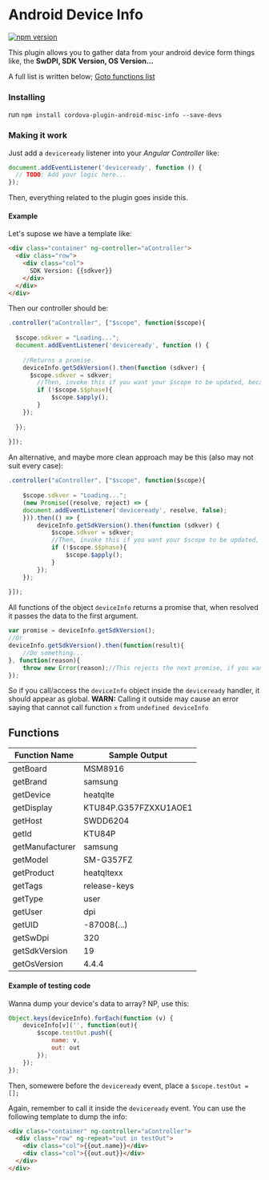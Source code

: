 # Android Device Info

[![npm version](https://badge.fury.io/js/cordova-plugin-android-misc-info.svg)](https://badge.fury.io/js/cordova-plugin-android-misc-info)

This plugin allows you to gather data from your android device form things like, the __SwDPI, SDK Version, OS Version...__

A full list is written below; [Goto functions list](https://github.com/sigmasoldi3r/cordova-plugin-deviceinfo#functions)

### Installing

run `npm install cordova-plugin-android-misc-info --save-devs`

### Making it work

Just add a `deviceready` listener into your *Angular Controller* like:
```Javascript
document.addEventListener('deviceready', function () {
  // TODO: Add your logic here...
});
```
Then, everything related to the plugin goes inside this.

#### Example

Let's supose we have a template like:
```html
<div class="container" ng-controller="aController">
  <div class="row">
    <div class="col">
      SDK Version: {{sdkver}}
    </div>
  </div>
</div>
```
Then our controller should be:
```Javascript
.controller("aController", ["$scope", function($scope){
  
  $scope.sdkver = "Loading...";
  document.addEventListener('deviceready', function () {
    
	//Returns a promise.
    deviceInfo.getSdkVersion().then(function (sdkver) {
      $scope.sdkver = sdkver;
		//Then, invoke this if you want your $scope to be updated, because the event is outside of AngulatJS's context.
		if (!$scope.$$phase){
			$scope.$apply();
		}
    });
	
  });
  
}]);
```
An alternative, and maybe more clean approach may be this (also may not suit every case):
```Javascript
.controller("aController", ["$scope", function($scope){
  
	$scope.sdkver = "Loading...";
	(new Promise((resolve, reject) => {
	document.addEventListener('deviceready', resolve, false);
	})).then(() => {
		deviceInfo.getSdkVersion().then(function (sdkver) {
			$scope.sdkver = sdkver;
			//Then, invoke this if you want your $scope to be updated, because the event is outside of AngulatJS's context.
			if (!$scope.$$phase){
				$scope.$apply();
			}
		});
	});
  
}]);
```

All functions of the object `deviceInfo` returns a promise that, when resolved it passes the data to the first argument.
```Javascript
var promise = deviceInfo.getSdkVersion();
//Or
deviceInfo.getSdkVersion().then(function(result){
	//Do something...
}, function(reason){
	throw new Error(reason);//This rejects the next promise, if you want...
});
```

So if you call/access the `deviceInfo` object inside the `deviceready` handler, it should appear as global.
__WARN:__ Calling it outside may cause an error saying that cannot call function `x` from `undefined deviceInfo`

## Functions

Function Name | Sample Output
---|---
getBoard | MSM8916
getBrand | samsung
getDevice | heatqlte
getDisplay | KTU84P.G357FZXXU1AOE1
getHost | SWDD6204
getId | KTU84P
getManufacturer | samsung
getModel | SM-G357FZ
getProduct | heatqltexx
getTags | release-keys
getType | user
getUser | dpi
getUID | -87008(...)
getSwDpi | 320
getSdkVersion | 19
getOsVersion | 4.4.4

#### Example of testing code
Wanna dump your device's data to array? NP, use this:
```Javascript
Object.keys(deviceInfo).forEach(function (v) {
    deviceInfo[v]('', function(out){
        $scope.testOut.push({
            name: v,
            out: out
        });
    });
});
```
Then, somewere before the `deviceready` event, place a `$scope.testOut = [];`

Again, remember to call it inside the `deviceready` event. You can use the following template to dump the info:
```html
<div class="container" ng-controller="aController">
  <div class="row" ng-repeat="out in testOut">
    <div class="col">{{out.name}}</div>
    <div class="col">{{out.out}}</div>
  </div>
</div>
```
